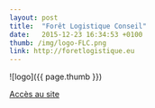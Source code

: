 ```yaml
---
layout: post
title:  "Forêt Logistique Conseil"
date:   2015-12-23 16:34:53 +0100
thumb: /img/logo-FLC.png
link: http://foretlogistique.eu
---
```


![logo]({{ page.thumb }})

[Accès au site](http://foretlogistique.eu)  